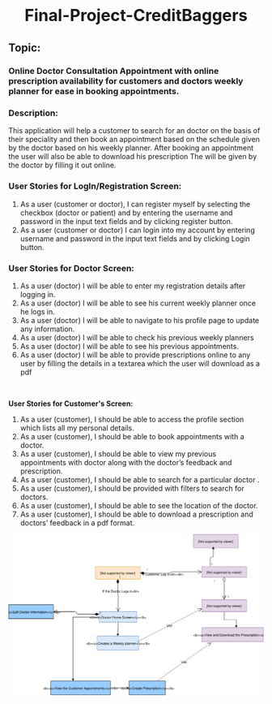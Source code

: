 # <p style="font-size:32px;text-align:center">Final-Project-CreditBaggers</p>

## <b>Topic</b>:
### Online Doctor Consultation Appointment with online prescription availability for customers and doctors weekly planner for ease in booking appointments.

### <b>Description:</b>

<p style="font-size:14px">This application will help a customer to search for an doctor on the basis of their speciality and then book an appointment based on the schedule given by the doctor based on his weekly planner. After booking an appointment the user will also be able to download his prescription The will be given by the doctor by filling it out online.</p>

### <b>User Stories for LogIn/Registration Screen:</b>
<ol>
<li>As a user (customer or doctor), I can register myself by selecting the checkbox (doctor or patient) and by entering the username and password in the input text fields and by clicking register button.</li>
<li>
As a user (customer or doctor) I can login into my account by entering username and password in the input text fields and by clicking Login button.</li>
</ol>

### <b>User Stories for Doctor Screen:</b>
<ol>
<li>As a user (doctor) I will be able to enter my registration details after logging in.</li>
<li>As a user (doctor) I will be able to see his current weekly planner once he logs in.</li>
<li>As a user (doctor) I will be able to navigate to his profile page to update any information.</li>
<li>As a user (doctor) I will be able to check his previous weekly planners</li>
<li>As a user (doctor) I will be able to see his previous appointments.</li>
<li>As a user (doctor) I will be able to provide prescriptions online to any user by filling the details in a textarea which the user will download as a pdf</li>
</ol><br>

<b>User Stories for Customer's Screen:</b>
<ol>
    <li>
        As a user (customer), I should be able to access the profile section which lists all my personal details.</li>
    <li>
        As a user (customer), I should be able to book appointments with a doctor.</li>
    <li>
        As a user (customer), I should be able to view my previous appointments with doctor along with the doctor’s feedback and prescription.</li>
    <li>
        As a user (customer), I should be able to search for a particular doctor .</li>
    <li>
        As a user (customer), I should be provided with filters to search for doctors.</li>
    <li>
        As a user (customer), I should be able to see the location of the doctor.</li>
    <li>
        As a user (customer), I should be able to download a prescription and doctors’ feedback in a pdf format.</li>
</ol>

<img src="./Model/uml-diagram-with-drawio.svg">


